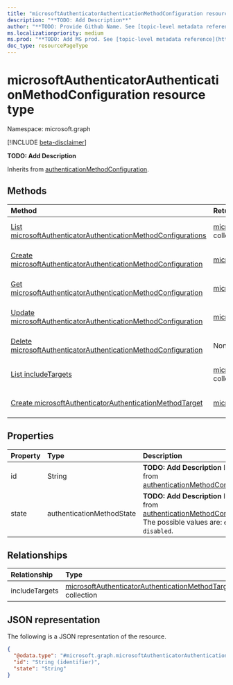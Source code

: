 ```yaml
---
title: "microsoftAuthenticatorAuthenticationMethodConfiguration resource type"
description: "**TODO: Add Description**"
author: "**TODO: Provide Github Name. See [topic-level metadata reference](https://msgo.azurewebsites.net/add/document/guidelines/metadata.html#topic-level-metadata)**"
ms.localizationpriority: medium
ms.prod: "**TODO: Add MS prod. See [topic-level metadata reference](https://msgo.azurewebsites.net/add/document/guidelines/metadata.html#topic-level-metadata)**"
doc_type: resourcePageType
---
```


# microsoftAuthenticatorAuthenticationMethodConfiguration resource type

Namespace: microsoft.graph

[!INCLUDE [beta-disclaimer](../../includes/beta-disclaimer.md)]

**TODO: Add Description**


Inherits from [authenticationMethodConfiguration](../resources/authenticationmethodconfiguration.md).

## Methods
|Method|Return type|Description|
|:---|:---|:---|
|[List microsoftAuthenticatorAuthenticationMethodConfigurations](../api/microsoftauthenticatorauthenticationmethodconfiguration-list.md)|[microsoftAuthenticatorAuthenticationMethodConfiguration](../resources/microsoftauthenticatorauthenticationmethodconfiguration.md) collection|Get a list of the [microsoftAuthenticatorAuthenticationMethodConfiguration](../resources/microsoftauthenticatorauthenticationmethodconfiguration.md) objects and their properties.|
|[Create microsoftAuthenticatorAuthenticationMethodConfiguration](../api/microsoftauthenticatorauthenticationmethodconfiguration-create.md)|[microsoftAuthenticatorAuthenticationMethodConfiguration](../resources/microsoftauthenticatorauthenticationmethodconfiguration.md)|Create a new [microsoftAuthenticatorAuthenticationMethodConfiguration](../resources/microsoftauthenticatorauthenticationmethodconfiguration.md) object.|
|[Get microsoftAuthenticatorAuthenticationMethodConfiguration](../api/microsoftauthenticatorauthenticationmethodconfiguration-get.md)|[microsoftAuthenticatorAuthenticationMethodConfiguration](../resources/microsoftauthenticatorauthenticationmethodconfiguration.md)|Read the properties and relationships of a [microsoftAuthenticatorAuthenticationMethodConfiguration](../resources/microsoftauthenticatorauthenticationmethodconfiguration.md) object.|
|[Update microsoftAuthenticatorAuthenticationMethodConfiguration](../api/microsoftauthenticatorauthenticationmethodconfiguration-update.md)|[microsoftAuthenticatorAuthenticationMethodConfiguration](../resources/microsoftauthenticatorauthenticationmethodconfiguration.md)|Update the properties of a [microsoftAuthenticatorAuthenticationMethodConfiguration](../resources/microsoftauthenticatorauthenticationmethodconfiguration.md) object.|
|[Delete microsoftAuthenticatorAuthenticationMethodConfiguration](../api/microsoftauthenticatorauthenticationmethodconfiguration-delete.md)|None|Deletes a [microsoftAuthenticatorAuthenticationMethodConfiguration](../resources/microsoftauthenticatorauthenticationmethodconfiguration.md) object.|
|[List includeTargets](../api/microsoftauthenticatorauthenticationmethodconfiguration-list-includetargets.md)|[microsoftAuthenticatorAuthenticationMethodTarget](../resources/microsoftauthenticatorauthenticationmethodtarget.md) collection|Get the microsoftAuthenticatorAuthenticationMethodTarget resources from the includeTargets navigation property.|
|[Create microsoftAuthenticatorAuthenticationMethodTarget](../api/microsoftauthenticatorauthenticationmethodconfiguration-post-includetargets.md)|[microsoftAuthenticatorAuthenticationMethodTarget](../resources/microsoftauthenticatorauthenticationmethodtarget.md)|Create a new microsoftAuthenticatorAuthenticationMethodTarget object.|

## Properties
|Property|Type|Description|
|:---|:---|:---|
|id|String|**TODO: Add Description** Inherited from [authenticationMethodConfiguration](../resources/authenticationmethodconfiguration.md).|
|state|authenticationMethodState|**TODO: Add Description** Inherited from [authenticationMethodConfiguration](../resources/authenticationmethodconfiguration.md). The possible values are: `enabled`, `disabled`.|

## Relationships
|Relationship|Type|Description|
|:---|:---|:---|
|includeTargets|[microsoftAuthenticatorAuthenticationMethodTarget](../resources/microsoftauthenticatorauthenticationmethodtarget.md) collection|**TODO: Add Description**|

## JSON representation
The following is a JSON representation of the resource.
<!-- {
  "blockType": "resource",
  "keyProperty": "id",
  "@odata.type": "microsoft.graph.microsoftAuthenticatorAuthenticationMethodConfiguration",
  "baseType": "microsoft.authMethodPolicy.authenticationMethodConfiguration",
  "openType": false
}
-->
``` json
{
  "@odata.type": "#microsoft.graph.microsoftAuthenticatorAuthenticationMethodConfiguration",
  "id": "String (identifier)",
  "state": "String"
}
```

